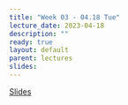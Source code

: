 ```yaml
---
title: "Week 03 - 04.18 Tue"
lecture_date: 2023-04-18
description: ""
ready: true
layout: default
parent: lectures
slides: 
---
```


[Slides]({{page.slides}})

